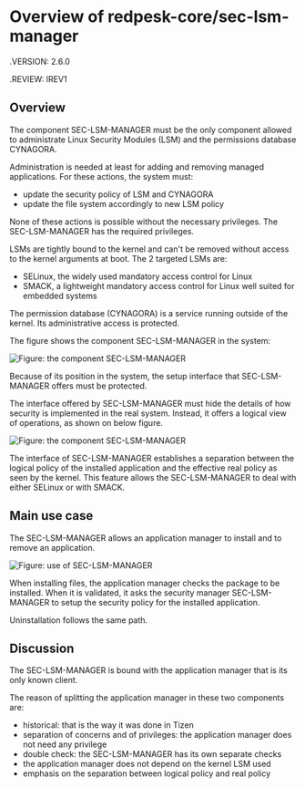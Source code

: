 # Overview of redpesk-core/sec-lsm-manager

.VERSION: 2.6.0

.REVIEW: IREV1

## Overview

The component SEC-LSM-MANAGER must be the only component allowed to
administrate Linux Security Modules (LSM) and the permissions database
CYNAGORA.

Administration is needed at least for adding and removing managed
applications. For these actions, the system must:

- update the security policy of LSM and CYNAGORA
- update the file system accordingly to new LSM policy

None of these actions is possible without the necessary privileges.
The SEC-LSM-MANAGER has the required privileges.

LSMs are tightly bound to the kernel and can't be removed without access
to the kernel arguments at boot. The 2 targeted LSMs are:

- SELinux, the widely used mandatory access control for Linux
- SMACK, a lightweight mandatory access control for Linux
  well suited for embedded systems

The permission database (CYNAGORA) is a service running outside of
the kernel. Its administrative access is protected.

The figure shows the component SEC-LSM-MANAGER in the system:

![Figure: the component SEC-LSM-MANAGER](assets/SEC-LSM-MGR.OVE.fig-1.svg)

Because of its position in the system, the setup interface
that SEC-LSM-MANAGER offers must be protected.

The interface offered by SEC-LSM-MANAGER must hide the details
of how security is implemented in the real system. Instead, it
offers a logical view of operations, as shown on below figure.

![Figure: the component SEC-LSM-MANAGER](assets/SEC-LSM-MGR.OVE.fig-3.svg)

The interface of SEC-LSM-MANAGER establishes a separation between
the logical policy of the installed application and the effective
real policy as seen by the kernel. This feature allows the
SEC-LSM-MANAGER to deal with either SELinux or with SMACK.

## Main use case

The SEC-LSM-MANAGER allows an application manager to install and
to remove an application.

![Figure: use of SEC-LSM-MANAGER](assets/SEC-LSM-MGR.OVE.fig-2.svg)

When installing files, the application manager checks the package to be
installed. When it is validated, it asks the security manager
SEC-LSM-MANAGER to setup the security policy for the installed
application.

Uninstallation follows the same path.

## Discussion

The SEC-LSM-MANAGER is bound with the application manager
that is its only known client.

The reason of splitting the application manager in these two components
are:

- historical: that is the way it was done in Tizen
- separation of concerns and of privileges: the application
  manager does not need any privilege
- double check: the SEC-LSM-MANAGER has its own separate checks
- the application manager does not depend on the kernel LSM used
- emphasis on the separation between logical policy and real policy
